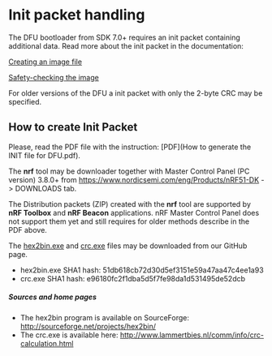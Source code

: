 # Init packet handling

The DFU bootloader from SDK 7.0+ requires an init packet containing additional data. Read more about the init packet in the documentation:

[Creating an image file ](http://developer.nordicsemi.com/nRF51_SDK/nRF51_SDK_v8.x.x/doc/8.0.0/s110/html/a00092.html)

[Safety-checking the image ](http://developer.nordicsemi.com/nRF51_SDK/nRF51_SDK_v8.x.x/doc/8.0.0/s110/html/a00093.html)

For older versions of the DFU a init packet with only the 2-byte CRC may be specified.

## How to create Init Packet

Please, read the PDF file with the instruction: [PDF](How to generate the INIT file for DFU.pdf).

The **nrf** tool may be downloader together with Master Control Panel (PC version) 3.8.0+ from https://www.nordicsemi.com/eng/Products/nRF51-DK -> DOWNLOADS tab.

The Distribution packets (ZIP) created with the **nrf** tool are supported by **nRF Toolbox** and **nRF Beacon** applications. nRF Master Control Panel does not support them yet and still requires for older methods describe in the PDF above.

The [hex2bin.exe](hex2bin.exe) and [crc.exe](crc.exe) files may be downloaded from our GitHub page.

- hex2bin.exe SHA1 hash: 51db618cb72d30d5ef3151e59a47aa47c4ee1a93
- crc.exe SHA1 hash: e96180fc2f1dba5d5f7fe98da1d531495de52dcb

##### Sources and home pages

- The hex2bin program is available on SourceForge: http://sourceforge.net/projects/hex2bin/
- The crc.exe is available here: http://www.lammertbies.nl/comm/info/crc-calculation.html
